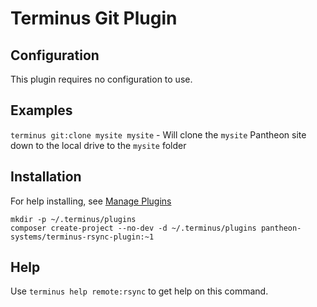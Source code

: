 # Terminus Git Plugin

## Configuration

This plugin requires no configuration to use.

## Examples

`terminus git:clone mysite mysite` - Will clone the `mysite` Pantheon site down to the local drive to the `mysite` folder

## Installation
For help installing, see [Manage Plugins](https://pantheon.io/docs/terminus/plugins/)
```
mkdir -p ~/.terminus/plugins
composer create-project --no-dev -d ~/.terminus/plugins pantheon-systems/terminus-rsync-plugin:~1
```

## Help
Use `terminus help remote:rsync` to get help on this command.
